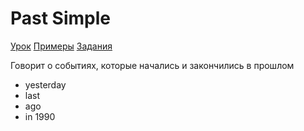 # Past Simple

[Урок](https://youtu.be/QWfpyCu4UVg) [Примеры](https://youtu.be/V2O5NOi_4l8) [Задания](https://ok-tests.ru/unit-11-red/)

Говорит о событиях, которые начались и закончились в прошлом

- yesterday
- last
- ago
- in 1990